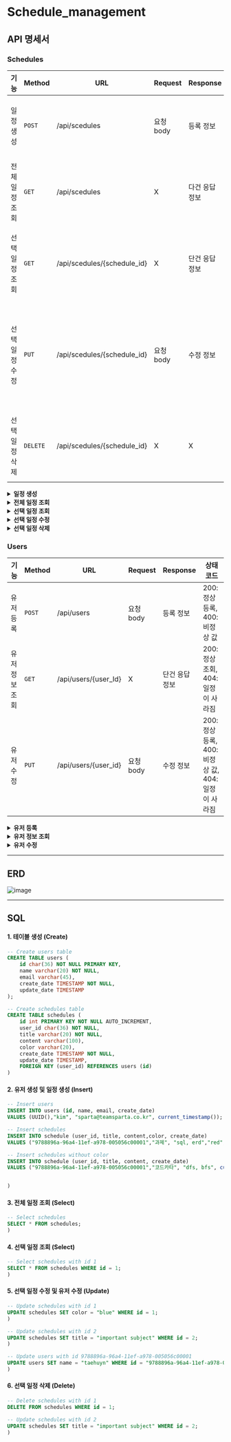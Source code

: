 # Schedule_management

## API 명세서
### Schedules
|기능|Method|URL|Request|Response|상태코드|
|----|---|---|---|---|---|
|일정 생성|`POST`|/api/scedules|요청 body|등록 정보|200: 정상 등록, 400: 비정상 값|
|전체 일정 조회|`GET`|/api/scedules| X |다건 응답 정보|200: 정상 조회, 500: 서버 비정상|
|선택 일정 조회|`GET`|/api/scedules/{schedule_id}| X |단건 응답 정보|200: 정상 조회, 404: 일정이 사라짐|
|선택 일정 수정|`PUT`|/api/scedules/{schedule_id}|요청 body|수정 정보|200: 정상등록, 400: 비정상 값, 404: 일정이 사라짐|
|선택 일정 삭제|`DELETE`|/api/scedules/{schedule_id}| X | X |204: 정상 등록, 404: 일정이 사라짐|

<details>
  <summary><b>일정 생성</b></summary>
    
- 기본정보
  
    <table>
      <tr>
        <td ><b>메소드</b></td>
        <td ><b>요청 URL</b></td>
      </tr>
      <tr>
        <td>POST</td></td>
        <td >/api/schedules</td>
      </tr>
    </table>


- 예제

    - 요청: POST /api/schedules
   
      ```json
      {
          "user_uid":"9788896a-96a4-11ef-a978-005056c00001",
          "title" : "과제",
          "content" : "꼭 해야함",
          "color" : "일정 색상"
      }
      ```

    - 응답
      
       HTTP/1.1 200 OK
      
       ```json
      {
          "schedul_id":"1"
      }
      ```

- 본문
  
  - 요청
    
    <table>
        <tr>
          <td><b>이름</b></td>
          <td><b>타입</b></td>
          <td><b>설명</b></td>
          <td><b>필수</b></td>
        </tr>
        <tr>
          <td>user_uid</td>
          <td>String</td>
          <td>유저 UUID</td>
          <td> O </td>
        </tr>
        <tr>
          <td>title</td>
          <td>String</td>
          <td>일정 제목</td>
          <td> O </td>
        </tr>
        <tr>
          <td>content</td>
          <td>String</td>
          <td>일정 내용</td>
          <td> X </td>
        </tr>
        <tr>
          <td>color</td>
          <td>String</td>
          <td>일정에 나타낼 색깔</td>
          <td> X </td>
        </tr>
      </table>

  - 응답
    
    <table>
        <tr>
          <td><b>이름</b></td>
          <td><b>타입</b></td>
          <td><b>설명</b></td>
          <td><b>필수</b></td>
        </tr>
        <tr>
          <td>schedul_id</td>
          <td>String</td>
          <td>스케쥴의 ID</td>
          <td> O </td>
        </tr>
    </table>
  
    
</details>

<details>
  <summary><b>전체 일정 조회 </b></summary>

- 기본정보
  
    <table>
      <tr>
        <td ><b>메소드</b></td>
        <td ><b>요청 URL</b></td>
      </tr>
      <tr>
        <td>GET</td></td>
        <td >/api/scedules</td>
      </tr>
    </table>


- 예제

  - 요청 : X

  - 응답
 
    HTTP/1.1 200 OK
    
    ```json
    "schedules" :[ {
        "schedule_id": "1",
        "user_uid": "9788896a-96a4-11ef-a978-005056c00001",
        "title" : "과제1",
        "content" : "꼭 해야함",
        "color" : "RED",
        "createdAt":"2024-10-30 18:51:53",
        "updatedAt":"2024-10-30 18:51:53"
    }, {
            "id": "2",
            "user_uid": "9788896a-96a4-11ef-a978-005056c00001",
            "title" : "과제2",
            "content" : "나중에 해야함",
            "color" : "BLUE",
            "createdAt":"2024-10-30 18:52:53"
            "updatedAt":"2024-10-30 18:52:53"
        },
    ]
    ```

- 본문
  
  - 요청 : X

  - 응답
  
    <table>
        <tr>
          <td><b>이름</b></td>
          <td><b>타입</b></td>
          <td><b>설명</b></td>
          <td><b>필수</b></td>
        </tr>
        <tr>
          <td>schedule_id</td>
          <td>String</td>
          <td> 일정의 ID </td>
          <td> O </td>
        </tr>
        <tr>
          <td>user_uid</td>
          <td>String</td>
          <td> 유저 UID </td>
          <td> O </td>
        </tr>
        <tr>
          <td>title</td>
          <td>String</td>
          <td>일정 제목</td>
          <td> O </td>
        </tr>
        <tr>
          <td>content</td>
          <td>String</td>
          <td>일정 내용</td>
          <td> X </td>
        </tr>
        <tr>
          <td>color</td>
          <td>String</td>
          <td>일정에 나타낼 색깔</td>
          <td> X </td>
        </tr>
        <tr>
          <td>createdAt</td>
          <td>String</td>
          <td>일정의 생성 날짜 TIMESTAMP</td>
          <td> O </td>
        </tr>
        <tr>
          <td>updatedAt</td>
          <td>String</td>
          <td>일정의 수정 날짜 TIMESTAMP</td>
          <td> X </td>
        </tr>
      </table>

    
</details>

<details>
  <summary><b>선택 일정 조회 </b></summary>

- 기본정보
  
    <table>
      <tr>
        <td ><b>메소드</b></td>
        <td ><b>요청 URL</b></td>
      </tr>
      <tr>
        <td>GET</td></td>
        <td >/api/scedules/{schedule_id}</td>
      </tr>
    </table>


- 예제

  - 요청: GET /api/schedules/{schedule_id}

  - 응답
 
    HTTP/1.1 200 OK

    ```json
     {
        "schedule_id": "1",
        "user_uid": "9788896a-96a4-11ef-a978-005056c00001",
        "title" : "과제1",
        "content" : "꼭 해야함",
        "color" : "RED",
        "createdAt":"2024-10-30 18:51:53",
        "updatedAt":"2024-10-30 18:51:53"
    }
    ```
- 본문
  
  - 요청 
      
      <table>
        <tr>
          <td><b>이름</b></td>
          <td><b>타입</b></td>
          <td><b>설명</b></td>
          <td> 필수 </td>
        </tr>
        <tr>
          <td>schedule_id</td>
          <td>String</td>
          <td> 일정 id </td>
          <td> O </td>
        </tr>
      </table>

  - 응답
    
    <table>
        <tr>
          <td><b>이름</b></td>
          <td><b>타입</b></td>
          <td><b>설명</b></td>
          <td> O </td>
        </tr>
        <tr>
          <td>schedule_id</td>
          <td>String</td>
          <td> 일정 id </td>
          <td> O </td>
        </tr>
        <tr>
          <td>user_uid</td>
          <td>String</td>
          <td> 유저의 id </td>
          <td> O </td>
        </tr>
        <tr>
          <td>title</td>
          <td>String</td>
          <td>일정 제목</td>
          <td> O </td>
        </tr>
        <tr>
          <td>content</td>
          <td>String</td>
          <td>일정 내용</td>
          <td> X </td>
        </tr>
        <tr>
          <td>color</td>
          <td>String</td>
          <td>일정에 나타낼 색깔깔</td>
          <td> X </td>
        </tr>
        <tr>
          <td>createdAt</td>
          <td>String</td>
          <td>일정의 생성 날짜 timestamp</td>
          <td> O </td>
        </tr>
        <tr>
          <td>updatedAt</td>
          <td>String</td>
          <td>일정의 수정 날짜 timestamp</td>
          <td> X </td>
        </tr>
      </table>

    
</details>

<details>
  <summary><b>선택 일정 수정 </b></summary>

- 기본정보
  
    <table>
      <tr>
        <td ><b>메소드</b></td>
        <td ><b>요청 URL</b></td>
      </tr>
      <tr>
        <td>GET</td></td>
        <td >/api/scedules/{schedule_id}</td>
      </tr>
    </table>


- 예제

  - 요청: PUT /api/schedules/{schedule_id}
  
    ```json
       {
          "schedule_id": "1",
          "user_uid": "9788896a-96a4-11ef-a978-005056c00001",
          "title" : "과제1",
          "content" : "꼭 해야함",
          "color" : "Red"
      }
    ```
  - 응답

    HTTP/1.1 200 OK

    ```json
     {
        "schedul_id":"1"
      }
    ```

- 본문

  - 요청 
    
    <table>
        <tr>
          <td><b>이름</b></td>
          <td><b>타입</b></td>
          <td><b>설명</b></td>
          <td> O </td>
        </tr>
        <tr>
          <td>schedule_id</td>
          <td>String</td>
          <td> 일정 id </td>
          <td> O </td>
        </tr>
        <tr>
          <td>user_uid</td>
          <td>String</td>
          <td> 유저의 uid </td>
          <td> O </td>
        </tr>
        <tr>
          <td>title</td>
          <td>String</td>
          <td>일정 제목</td>
          <td> O </td>
        </tr>
        <tr>
          <td>content</td>
          <td>String</td>
          <td>일정 내용</td>
          <td> X </td>
        </tr>
        <tr>
          <td>color</td>
          <td>String</td>
          <td>일정에 나타낼 색깔</td>
          <td> X </td>
        </tr>
      </table>
  
  - 응답
    
    <table>
        <tr>
          <td><b>이름</b></td>
          <td><b>타입</b></td>
          <td><b>설명</b></td>
          <td><b>필수</b></td>
        </tr>
        <tr>
          <td>schedul_id</td>
          <td>String</td>
          <td>스케쥴의 ID</td>
          <td> O </td>
        </tr>
    </table>

</details>

<details>
  <summary><b>선택 일정 삭제 </b></summary>

- 기본정보
  
    <table>
      <tr>
        <td ><b>메소드</b></td>
        <td ><b>요청 URL</b></td>
      </tr>
      <tr>
        <td>GET</td></td>
        <td >/api/scedules/{schedule_id}</td>
      </tr>
    </table>

- 예제

  - 요청: DELETE /api/schedules/{schedule_id}
 
  - 응답
 
    HTTP/1.1 200 OK

    ```json
     {
        "schedul_id":"1"
      }
    ```
- 본문
    
  - 요청
      
      <table>
        <tr>
          <td><b>이름</b></td>
          <td><b>타입</b></td>
          <td><b>설명</b></td>
          <td><b>필수</b></td>
        </tr>
        <tr>
          <td>schedule_id</td>
          <td>String</td>
          <td> 일정 id </td>
          <td> O </td>
        </tr>
      </table>
  
  - 응답
 
     <table>
        <tr>
          <td><b>이름</b></td>
          <td><b>타입</b></td>
          <td><b>설명</b></td>
          <td><b>필수</b></td>
        </tr>
        <tr>
          <td>schedule_id</td>
          <td>String</td>
          <td> 일정 id </td>
          <td> O </td>
        </tr>
      </table>

    
</details>

### Users
|기능|Method|URL|Request|Response|상태코드|
|---|---|---|---|---|---|
|유저 등록|`POST`|/api/users|요청 body|등록 정보|200: 정상 등록, 400: 비정상 값|
|유저 정보 조회|`GET`|/api/users/{user_Id}| X |단건 응답 정보|200: 정상 조회, 404: 일정이 사라짐|
|유저 수정|`PUT`|/api/users/{user_id}|요청 body|수정 정보|200: 정상등록, 400: 비정상 값, 404: 일정이 사라짐|

<details>
  <summary><b>유저 등록</b></summary>
    
- 기본정보
  
    <table>
      <tr>
        <td ><b>메소드</b></td>
        <td ><b>요청 URL</b></td>
      </tr>
      <tr>
        <td>POST</td></td>
        <td >/api/users</td>
      </tr>
    </table>


- 예제

  - 요청
    
    ```json
     {
        "uid": "9788896a-96a4-11ef-a978-005056c00001",
        "user_id": "tyh343",
        "password": "tghf",
        "name": "kim",
        "email" : "kimsparta@sparta.co.kr"
    }
    ```

  - 응답
    
    HTTP/1.1 200 OK
    
    ```json
     {
        "uid": "9788896a-96a4-11ef-a978-005056c00001",
      }
    ```

- 본문
  
  - 요청
  
    <table>
        <tr>
          <td><b>이름</b></td>
          <td><b>타입</b></td>
          <td><b>설명</b></td>
          <td><b>필수</b></td>
        </tr>
        <tr>
          <td>uid</td>
          <td>String</td>
          <td> 유저 UUID</td>
          <td> O </td>
        </tr>
        <tr>
          <td>user_id</td>
          <td>String</td>
          <td>유저의 ID</td>
          <td> O </td>
        </tr>
        <tr>
          <td>password</td>
          <td>String</td>
          <td>유저의 패스워드</td>
          <td> O </td>
        </tr>
        <tr>
          <td>name</td>
          <td>String</td>
          <td>유저의 이름</td>
          <td> O </td>
        </tr>
        <tr>
          <td>email</td>
          <td>String</td>
          <td>유저의 EMAIL</td>
          <td> X </td>
        </tr>
      </table>

  - 응답
  
    <table>
        <tr>
          <td><b>이름</b></td>
          <td><b>타입</b></td>
          <td><b>설명</b></td>
          <td><b>필수</b></td>
        </tr>
        <tr>
          <td>uid</td>
          <td>String</td>
          <td> 유저 UUID</td>
          <td> O </td>
        </tr>
      </table>

    
</details>

<details>
  <summary><b>유저 정보 조회</b></summary>
    
- 기본정보
  
    <table>
      <tr>
        <td ><b>메소드</b></td>
        <td ><b>요청 URL</b></td>
      </tr>
      <tr>
        <td>GET</td></td>
        <td >/api/users/{user_Id}</td>
      </tr>
    </table>


- 예제

  - 요청 : GET /api/schedules/{user_id}

  - 응답
    
    HTTP/1.1 200 OK
    
    ```json
     {
        "user_id": "tyh343",
        "name": "kim",
        "email" : "kimsparta@sparta.co.kr"
    }
    ```

- 본문

  - 요청
    
    <table>
        <tr>
          <td><b>이름</b></td>
          <td><b>타입</b></td>
          <td><b>설명</b></td>
          <td><b>필수</b></td>
        </tr>
        <tr>
          <td>user_id</td>
          <td>String</td>
          <td> 유저 id </td>
          <td> O </td>
        </tr>
      </table>

  - 응답
    
  <table>
      <tr>
        <td><b>이름</b></td>
        <td><b>타입</b></td>
        <td><b>설명</b></td>
        <td><b>필수</b></td>
      </tr>
      <tr>
        <td>id</td>
        <td>String</td>
        <td>유저의 ID</td>
        <td> O </td>
      </tr>
      <tr>
        <td>name</td>
        <td>String</td>
        <td>유저의 이름</td>
        <td> O </td>
      </tr>
      <tr>
        <td>email</td>
        <td>String</td>
        <td>유저의 EMAIL</td>
        <td> X </td>
      </tr>
    </table>

    
</details>

<details>
  <summary><b>유저 수정</b></summary>
    
- 기본정보
  
    <table>
      <tr>
        <td ><b>메소드</b></td>
        <td ><b>요청 URL</b></td>
      </tr>
      <tr>
        <td>POST</td></td>
        <td >/api/users/{user_id}</td>
      </tr>
    </table>


- 예제

  - 요청
    
    ```json
     {
        "name": "kim",
        "email" : "kimsparta@sparta.co.kr"
    }
    ```

  - 응답
 
    HTTP/1.1 200 OK
 
    ```json
     {
        "uid": "9788896a-96a4-11ef-a978-005056c00001",
    }
    ```

- 본문

  - 요청 : PUT /api/schedules/{user_id}
  
      <table>
        <tr>
          <td><b>이름</b></td>
          <td><b>타입</b></td>
          <td><b>설명</b></td>
          <td><b>필수</b></td>
        </tr>
        <tr>
          <td>name</td>
          <td>String</td>
          <td>유저의 이름</td>
          <td> x </td>
        </tr>
        <tr>
          <td>email</td>
          <td>String</td>
          <td>유저의 EMAIL</td>
          <td> x </td>
        </tr>
      </table>

  - 응답
  
      <table>
        <tr>
          <td><b>이름</b></td>
          <td><b>타입</b></td>
          <td><b>설명</b></td>
          <td><b>필수</b></td>
        </tr>
        <tr>
          <td>uid</td>
          <td>String</td>
          <td>유저의 UUID</td>
          <td> O </td>
        </tr>
      </table>

    
</details>


---

## ERD

![image](https://github.com/user-attachments/assets/2c2f5c5c-755d-40b7-a394-1a88c5c28dac)


---

## SQL

#### 1. 테이블 생성 (Create)

```sql
-- Create users table
CREATE TABLE users (
    id char(36) NOT NULL PRIMARY KEY,
    name varchar(20) NOT NULL,
    email varchar(45),
    create_date TIMESTAMP NOT NULL,
    update_date TIMESTAMP
);

-- Create schedules table
CREATE TABLE schedules (
    id int PRIMARY KEY NOT NULL AUTO_INCREMENT,
    user_id char(36) NOT NULL,
    title varchar(20) NOT NULL,
    content varchar(100),
    color varchar(20),
    create_date TIMESTAMP NOT NULL,
    update_date TIMESTAMP,
    FOREIGN KEY (user_id) REFERENCES users (id)
)

```

#### 2. 유저 생성 및 일정 생성 (Insert)

```sql
-- Insert users
INSERT INTO users (id, name, email, create_date)
VALUES (UUID(),"kim", "sparta@teamsparta.co.kr", current_timestamp());

-- Insert schedules
INSERT INTO schedule (user_id, title, content,color, create_date)
VALUES ("9788896a-96a4-11ef-a978-005056c00001","과제", "sql, erd","red", current_timestamp());

-- Insert schedules without color
INSERT INTO schedule (user_id, title, content, create_date)
VALUES ("9788896a-96a4-11ef-a978-005056c00001","코드카타", "dfs, bfs", current_timestamp());


)

```

#### 3. 전체 일정 조회 (Select)

```sql
-- Select schedules
SELECT * FROM schedules;
)

```

#### 4. 선택 일정 조회 (Select)

```sql
-- Select schedules with id 1
SELECT * FROM schedules WHERE id = 1;
)

```

#### 5. 선택 일정 수정 및 유저 수정 (Update)

```sql
-- Update schedules with id 1
UPDATE schedules SET color = "blue" WHERE id = 1;
)

-- Update schedules with id 2
UPDATE schedules SET title = "important subject" WHERE id = 2;
)

-- Update users with id 9788896a-96a4-11ef-a978-005056c00001
UPDATE users SET name = "taehuyn" WHERE id = "9788896a-96a4-11ef-a978-005056c00001";
)

```

#### 6. 선택 일정 삭제  (Delete)

```sql
-- Delete schedules with id 1
DELETE FROM schedules WHERE id = 1;

-- Update schedules with id 2
UPDATE schedules SET title = "important subject" WHERE id = 2;
)
```


